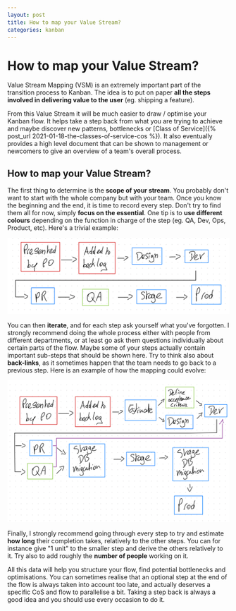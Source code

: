 ```yaml
---
layout: post
title: How to map your Value Stream?
categories: kanban
---
```

# How to map your Value Stream?

Value Stream Mapping (VSM) is an extremely important part of the transition process to Kanban. The idea is to put on paper **all the steps involved in delivering value to the user** (eg. shipping a feature). 

From this Value Stream it will be much easier to draw / optimise your Kanban flow. It helps take a step back from what you are trying to achieve and maybe discover new patterns, bottlenecks or [Class of Service]({% post_url 2021-01-18-the-classes-of-service-cos %}). It also eventually provides a high level document that can be shown to management or newcomers to give an overview of a team's overall process. 

## How to map your Value Stream?

The first thing to determine is the **scope of your stream**. You probably don't want to start with the whole company but with your team. Once you know the beginning and the end, it is time to record every step. Don't try to find them all for now, simply **focus on the essential**. One tip is to **use different colours** depending on the function in charge of the step (eg. QA, Dev, Ops, Product, etc). Here's a trivial example:

<a href="/assets/images/blog/value-stream-1.jpeg"><img src="/assets/images/blog/value-stream-1.jpeg" alt="value stream" /></a>

You can then **iterate**, and for each step ask yourself what you've forgotten. I strongly recommend doing the whole process either with people from different departments, or at least go ask them questions individually about certain parts of the flow. Maybe some of your steps actually contain important sub-steps that should be shown here. Try to think also about **back-links**, as it sometimes happen that the team needs to go back to a previous step. Here is an example of how the mapping could evolve:

<a href="/assets/images/blog/value-stream-2.jpeg"><img src="/assets/images/blog/value-stream-2.jpeg" alt="value stream" /></a>

Finally, I strongly recommend going through every step to try and estimate **how long** their completion takes, relatively to the other steps. You can for instance give "1 unit" to the smaller step and derive the others relatively to it. Try also to add roughly the **number of people** working on it. 

All this data will help you structure your flow, find potential bottlenecks and optimisations. You can sometimes realise that an optional step at the end of the flow is always taken into account too late, and actually deserves a specific CoS and flow to parallelise a bit. Taking a step back is always a good idea and you should use every occasion to do it. 